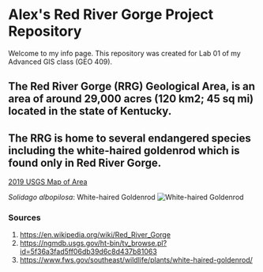 <!-- Heading 1 -->
# Alex's Red River Gorge Project Repository

<!-- First paragraph -->
Welcome to my info page. 
This repository was created for Lab 01 of my Advanced GIS class (GEO 409).

<!-- Heading 2 -->
## The Red River Gorge (RRG) Geological Area, is an area of around 29,000 acres (120 km2; 45 sq mi) located in the state of Kentucky. 
## The RRG is home to several endangered species including the white-haired goldenrod which is found only in Red River Gorge.

<!-- Link to web page -->
[2019 USGS Map of Area](https://ngmdb.usgs.gov/ht-bin/tv_browse.pl?id=5f36a3fad5ff06db39d6c8d437b81063)

<!-- Display PNG image from a different server. Notice the exclamation mark ! -->
*Solidago albopilosa*: White-haired Goldenrod
![White-haired Goldenrod](https://www.fws.gov/southeast/images/hero/white-haired-goldenrod.jpg)

<!-- 
    This is a comment. The above line grabs a JPG from a URL and will display it as an image. The "White-haired Goldenrod" text inside the brackets is called an Alt property and is used in case the image is corrupted or for browsers that don't display images (they exist). 
-->

<!-- Heading 3 -->
### Sources
1. https://en.wikipedia.org/wiki/Red_River_Gorge
2. https://ngmdb.usgs.gov/ht-bin/tv_browse.pl?id=5f36a3fad5ff06db39d6c8d437b81063
3. https://www.fws.gov/southeast/wildlife/plants/white-haired-goldenrod/
